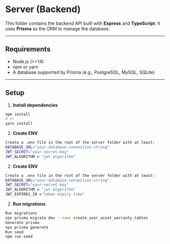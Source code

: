 # Server (Backend)

This folder contains the backend API built with **Express** and **TypeScript**. It uses **Prisma** as the ORM to manage the database.

---

## Requirements

- Node.js (>=14)
- npm or yarn
- A database supported by Prisma (e.g., PostgreSQL, MySQL, SQLite)

---

## Setup

1. **Install dependencies**

```bash
npm install
# or
yarn install
```

2. **Create ENV**

```bash
Create a .env file in the root of the server folder with at least:
DATABASE_URL="your-database-connection-string"
JWT_SECRET="your-secret-key"
JWT_ALGORITHM = "jwt algorithm"
```

2. **Create ENV**

```bash
Create a .env file in the root of the server folder with at least:
DATABASE_URL="your-database-connection-string"
JWT_SECRET="your-secret-key"
JWT_ALGORITHM = "jwt algorithm"
JWT_EXPIRES_IN ="token expiry time"
```

2. **Run migrations**

```bash
Run migrations
npx prisma migrate dev --name create_user_asset_warranty_tables
Generate prisma
npx prisma generate
Run seed
npm run seed
```
